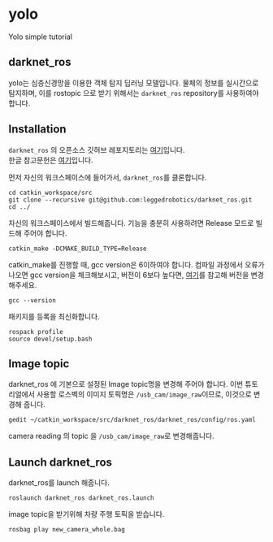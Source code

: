 # yolo
Yolo simple tutorial

## darknet_ros
yolo는 심층신경망을 이용한 객체 탐지 딥러닝 모델입니다. 물체의 정보를 실시간으로 탐지하며, 이를 rostopic 으로 받기 위해서는 `darknet_ros` repository를 사용하여야 합니다.

## Installation
`darknet_ros` 의 오픈소스 깃허브 레포지토리는 [여기](https://github.com/leggedrobotics/darknet_ros/tree/master)입니다.\
한글 참고문헌은 [여기](https://velog.io/@qaszx1004/darknetrosYolo-v3-tiny)입니다.

먼저 자신의 워크스페이스에 들어가서, `darknet_ros`를 클론합니다. 
```
cd catkin_workspace/src
git clone --recursive git@github.com:leggedrobotics/darknet_ros.git
cd ../
```
자신의 워크스페이스에서 빌드해줍니다. 기능을 충분히 사용하려면 Release 모드로 빌드해 주어야 합니다.
```
catkin_make -DCMAKE_BUILD_TYPE=Release
```
catkin_make를 진행할 때, gcc version은 6이하여야 합니다. 컴파일 과정에서 오류가 나오면 gcc version을 체크해보시고, 버전이 6보다 높다면, [여기](https://blog.naver.com/tinz6461/222181958151)를 참고해 버전을 변경해주세요.
```
gcc --version
```

패키지를 등록을 최신화합니다.
```
rospack profile
source devel/setup.bash
```
## Image topic
darknet_ros 에 기본으로 설정된 Image topic명을 변경해 주어야 합니다. 이번 튜토리얼에서 사용할 로스벡의 이미지 토픽명은 `/usb_cam/image_raw`이므로, 이것으로 변경해 줍니다.
```
gedit ~/catkin_workspace/src/darknet_ros/darknet_ros/config/ros.yaml
```
camera reading 의 topic 을 `/usb_cam/image_raw`로 변경해줍니다.

## Launch darknet_ros
darknet_ros를 launch 해줍니다.
```
roslaunch darknet_ros darknet_ros.launch 
```
image topic을 받기위해 차량 주행 토픽을 받습니다.
```
rosbag play new_camera_whole.bag
```




